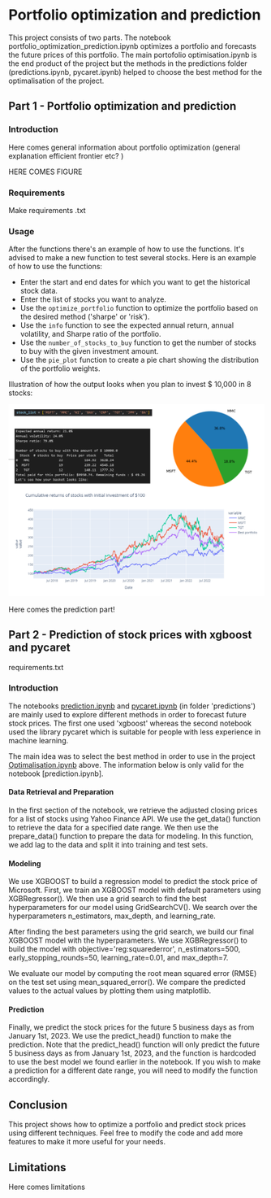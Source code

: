 # Portfolio optimization and prediction

This project consists of two parts. The notebook portfolio_optimization_prediction.ipynb optimizes a portfolio and forecasts the future prices of this portfolio. The main portofolio optimisation.ipynb is the end product of the project but the methods in the predictions folder (predictions.ipynb, pycaret.ipynb) helped to choose the best method for the optimalisation of the project. 

## Part 1 - Portfolio optimization and prediction
### Introduction

Here comes general information about portfolio optimization (general explanation efficient frontier etc? )

HERE COMES FIGURE 

### Requirements

Make requirements .txt

### Usage 
After the functions there's an example of how to use the functions. It's advised to make a new function to test
several stocks. Here is an example of how to use the functions: 
- Enter the start and end dates for which you want to get the historical stock data.
- Enter the list of stocks you want to analyze.
- Use the `optimize_portfolio` function to optimize the portfolio based on the desired method ('sharpe' or 'risk').
- Use the `info` function to see the expected annual return, annual volatility, and Sharpe ratio of the portfolio.
- Use the `number_of_stocks_to_buy` function to get the number of stocks to buy with the given investment amount.
- Use the `pie_plot` function to create a pie chart showing the distribution of the portfolio weights.

Illustration of how the output looks when you plan to invest $ 10,000 in 8 stocks: 

<img title="graph" alt="graph" src="./images/example.png" width="800">

Here comes the prediction part!

##  Part 2 - Prediction of stock prices with xgboost and pycaret

requirements.txt

### Introduction

The notebooks [prediction.ipynb](./predictions/prediction.ipynb) and [pycaret.ipynb](./predictions/pycaret.ipynb) (in folder 'predictions') are mainly used to explore different methods in order to forecast future stock prices. The first one used 'xgboost' whereas the second notebook used the library pycaret which is suitable for people with less experience in machine learning.  

The main idea was to select the best method in order to use in the project [Optimalisation.ipynb](./Optimalisation.ipynb) above. The information below is only valid for the notebook [prediction.ipynb]. 

#### Data Retrieval and Preparation

In the first section of the notebook, we retrieve the adjusted closing prices for a list of stocks using Yahoo Finance API. We use the get_data() function to retrieve the data for a specified date range. We then use the prepare_data() function to prepare the data for modeling. In this function, we add lag to the data and split it into training and test sets.


#### Modeling 

We use XGBOOST to build a regression model to predict the stock price of Microsoft. First, we train an XGBOOST model with default parameters using XGBRegressor(). We then use a grid search to find the best hyperparameters for our model using GridSearchCV(). We search over the hyperparameters n_estimators, max_depth, and learning_rate.

After finding the best parameters using the grid search, we build our final XGBOOST model with the hyperparameters. We use XGBRegressor() to build the model with objective='reg:squarederror', n_estimators=500, early_stopping_rounds=50, learning_rate=0.01, and max_depth=7. 

We evaluate our model by computing the root mean squared error (RMSE) on the test set using mean_squared_error(). We compare the predicted values to the actual values by plotting them using matplotlib.


#### Prediction 

Finally, we predict the stock prices for the future 5 business days as from January 1st, 2023. We use the predict_head() function to make the prediction. Note that the predict_head() function will only predict the future 5 business days as from January 1st, 2023, and the function is hardcoded to use the best model we found earlier in the notebook. If you wish to make a prediction for a different date range, you will need to modify the function accordingly.

## Conclusion
This project shows how to optimize a portfolio and predict stock prices using different techniques. Feel free to modify the code and add more features to make it more useful for your needs. 

## Limitations

Here comes limitations


